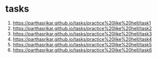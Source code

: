 # tasks

1) https://parthasrikar.github.io/tasks/practice%20like%20hell/task1
2) https://parthasrikar.github.io/tasks/practice%20like%20hell/task2
3) https://parthasrikar.github.io/tasks/practice%20like%20hell/task3
4) https://parthasrikar.github.io/tasks/practice%20like%20hell/task4
5) https://parthasrikar.github.io/tasks/practice%20like%20hell/task5
6) https://parthasrikar.github.io/tasks/practice%20like%20hell/task6
